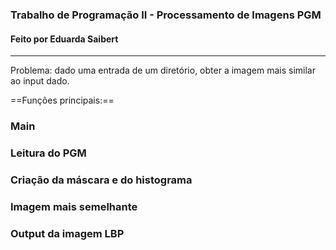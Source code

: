 ### Trabalho de Programação II - Processamento de Imagens PGM
#### Feito por Eduarda Saibert
---

Problema: dado uma entrada de um diretório, obter a imagem mais similar ao input dado.

==Funções principais:==

### Main
### Leitura do PGM
### Criação da máscara e do histograma
### Imagem mais semelhante
### Output da imagem LBP


